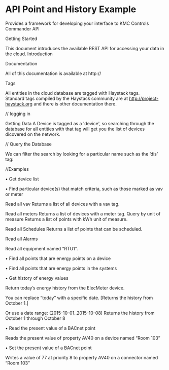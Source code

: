 # API Point and History Example
Provides a framework for developing your interface to KMC Controls Commander API

Getting Started


This document introduces the available REST API for accessing your data in the cloud.
Introduction

Documentation

All of this documentation is available at http://

Tags

All entities in the cloud database are tagged with Haystack tags.    
Standard tags compiled by the Haystack community are at http://project-haystack.org and there is other documentation there.

// logging in

Getting Data
A Device is tagged as a 'device', so searching through the database for all entities with that tag will get you the list of devices
dicovered on the network.  

// Query the Database


We can filter the search by looking for a particular name such as the ‘dis’ tag:
  
//Examples

•	Get device list

•	Find particular device(s) that match criteria, such as those marked as vav or meter

Read all vav
		Returns a list of all devices with a vav tag.

Read all meters
		Returns a list of devices with a meter tag.
		Query by unit of measure
			Returns a list of points with kWh unit of measure.

Read all Schedules
	Returns a list of points that can be scheduled.

Read all Alarms


Read all equipment named “RTU1”.

•	Find all points that are energy points on a device

•	Find all points that are energy points in the systems

•	Get history of energy values

Return today’s energy history from the ElecMeter device. 

You can replace “today” with a specific date.
	[Returns the history from October 1.]

Or use a date range:
	(2015-10-01..2015-10-08)
Returns the history from October 1 through October 8

•	Read the present value of a BACnet point

Reads the present value of property AV40 on a device named “Room 103”

•	Set the present value of a BACnet point

Writes a value of 77 at priority 8 to property AV40 on a connector named “Room 103”
